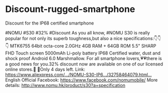 # Discount-rugged-smartphone
Discount for the IP68 certified smartphone


#NOMU #S30 #32% #Discount
As you all know, #NOMU S30 is really popular for not only its superb toughness,but also a nice specifications:👇👇👇
MTK6755 64bit octa-core 2.0GHz 
4GB RAM + 64GB ROM
5.5" SHARP FHD Touch screen 
5000mAh Li-poly battery
IP68 Certified water, dust and shock proof
Android 6.0 Marshmallow.
For all smartphone lovers,💗💗there is a good news for you.32% discount now are available on one of our licensed online stores.🎉 🎉Only 4 days left.
Link:
https://www.aliexpress.com/…/NOMU-S30-IP6…/32758464079.html…
English Official Facebook:
https://www.facebook.com/nomumobile/
More details:
http://www.nomu.hk/product/s30?a=specification
